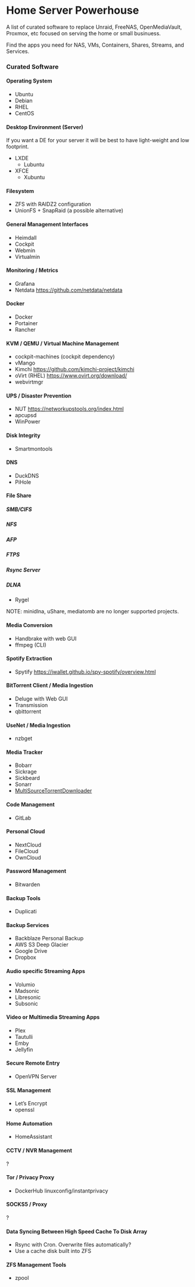 # Home Server Powerhouse

A list of curated software to replace Unraid, FreeNAS, OpenMediaVault, Proxmox, etc focused on serving the home or small businuess.

Find the apps you need for NAS, VMs, Containers, Shares, Streams, and Services.

### Curated Software

#### Operating System

* Ubuntu
* Debian
* RHEL
* CentOS

#### Desktop Environment (Server)

If you want a DE for your server it will be best to have light-weight and low footprint.

* LXDE
  - Lubuntu
* XFCE
  - Xubuntu

#### Filesystem
* ZFS with RAIDZ2 configuration
* UnionFS + SnapRaid (a possible alternative)

#### General Management Interfaces
* Heimdall
* Cockpit
* Webmin
* Virtualmin

#### Monitoring / Metrics

* Grafana
* Netdata
https://github.com/netdata/netdata

#### Docker
* Docker
* Portainer
* Rancher

#### KVM / QEMU / Virtual Machine Management
* cockpit-machines (cockpit dependency)
* vMango
* Kimchi
https://github.com/kimchi-project/kimchi
* oVirt (RHEL)
https://www.ovirt.org/download/
* webvirtmgr

#### UPS / Disaster Prevention
* NUT
https://networkupstools.org/index.html
* apcupsd
* WinPower

#### Disk Integrity
* Smartmontools

#### DNS
* DuckDNS
* PiHole

#### File Share

##### SMB/CIFS

##### NFS

##### AFP

##### FTPS

##### Rsync Server

##### DLNA

* Rygel

NOTE: minidlna, uShare, mediatomb are no longer supported projects.

#### Media Conversion
* Handbrake with web GUI
* ffmpeg (CLI)

#### Spotify Extraction
* Spytify
https://jwallet.github.io/spy-spotify/overview.html

#### BitTorrent Client / Media Ingestion
* Deluge with Web GUI
* Transmission
* qbittorrent

#### UseNet / Media Ingestion
* nzbget

#### Media Tracker
* Bobarr
* Sickrage
* Sickbeard
* Sonarr
* [MultiSourceTorrentDownloader](https://github.com/aivarasatk/MultiSourceTorrentDownloader)

#### Code Management
* GitLab

#### Personal Cloud
* NextCloud
* FileCloud
* OwnCloud

#### Password Management
* Bitwarden

#### Backup Tools
* Duplicati

#### Backup Services
* Backblaze Personal Backup
* AWS S3 Deep Glacier
* Google Drive
* Dropbox

#### Audio specific Streaming Apps
* Volumio
* Madsonic
* Libresonic
* Subsonic

#### Video or Multimedia Streaming Apps
* Plex
* Tautulli
* Emby
* Jellyfin

#### Secure Remote Entry
* OpenVPN Server

#### SSL Management
* Let’s Encrypt
* openssl

#### Home Automation
* HomeAssistant

#### CCTV / NVR Management
?

#### Tor / Privacy Proxy
* DockerHub linuxconfig/instantprivacy

#### SOCKS5 / Proxy
?

#### Data Syncing Between High Speed Cache To Disk Array
* Rsync with Cron. Overwrite files automatically?
* Use a cache disk built into ZFS

#### ZFS Management Tools

* zpool

